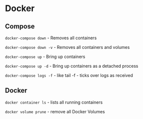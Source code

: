 # Docker




## Compose

`docker-compose down` - Removes all containers

`docker-compose down -v` - Removes all containers and volumes


`docker-compose up` - Bring up containers

`docker-compose up -d` - Bring up containers as a detached process
	
`docker-compose logs -f` - like tail -f - ticks over logs as received

## Docker
`docker container ls` - lists all running containers

`docker volume prune` - remove all Docker Volumes